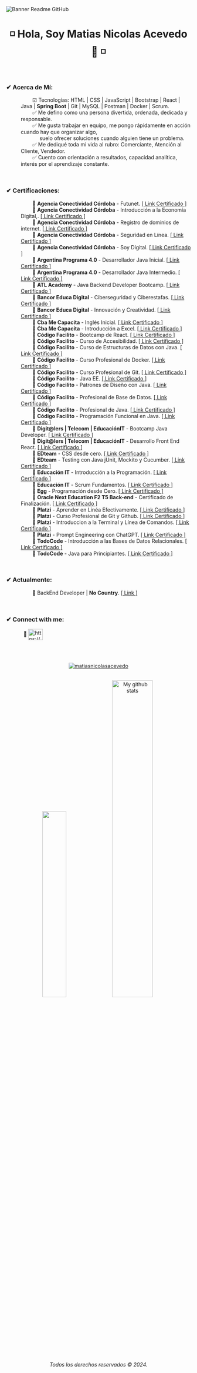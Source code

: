 <image align="center" src="https://i.ibb.co/KhrC5BQ/GITHUB.png" alt="Banner Readme GitHub">
<h1 align="center"> ◽ Hola, Soy Matias Nicolas Acevedo 👋 ◽ </h1>
<br>
  
<h3 align="left">✔ Acerca de Mí:</h3>
<dl>
  <dd>
    &nbsp;&nbsp;&nbsp;&nbsp;&nbsp;&nbsp;&nbsp; 
    ☑ Tecnologías: HTML | CSS | JavaScript | Bootstrap | React | Java | <b>Spring Boot</b> | Git | MySQL | Postman | Docker | Scrum.        
  </dd>
  <dd>
    &nbsp;&nbsp;&nbsp;&nbsp;&nbsp;&nbsp;&nbsp;
    ✅ Me defino como una persona divertida, ordenada, dedicada y responsable.
  </dd>
  <dd>
    &nbsp;&nbsp;&nbsp;&nbsp;&nbsp;&nbsp;&nbsp;
    ✅ Me gusta trabajar en equipo, me pongo rápidamente en acción cuando hay que organizar algo,
    <br>&nbsp;&nbsp;&nbsp;&nbsp;&nbsp;&nbsp;&nbsp;&nbsp;&nbsp;&nbsp;&nbsp;&nbsp; 
    suelo ofrecer soluciones cuando alguien tiene un problema.
  </dd>
  <dd>
    &nbsp;&nbsp;&nbsp;&nbsp;&nbsp;&nbsp;&nbsp;
    ✅ Me dediqué toda mi vida al rubro: Comerciante, Atención al Cliente, Vendedor.
  </dd>
  <dd>
    &nbsp;&nbsp;&nbsp;&nbsp;&nbsp;&nbsp;&nbsp;
    ✅ Cuento con orientación a resultados, capacidad analítica, interés por el aprendizaje constante.
  </dd>
</dl>
<br>
<h3 align="left">✔ Certificaciones:</h3>
<dl>
   <dd>
    &nbsp;&nbsp;&nbsp;&nbsp;&nbsp;&nbsp;&nbsp; 
    🔸 <b>Agencia Conectividad Córdoba</b> - Futunet. 
    <a href="https://drive.google.com/file/d/1u-AmZTf2gCgwGOHrM_AUscSOXEQFNYd0/view?usp=drive_link" target="_blank">[ Link Certificado ]</a>
   </dd>
   <dd>
    &nbsp;&nbsp;&nbsp;&nbsp;&nbsp;&nbsp;&nbsp; 
    🔸 <b>Agencia Conectividad Córdoba</b> - Introducción a la Economía Digital,. 
    <a href="https://drive.google.com/file/d/17QIrL4XO6V-96EUvLu-PeNg7CwCffNfy/view?usp=drive_link" target="_blank">[ Link Certificado ]</a>
   </dd>
   <dd>
    &nbsp;&nbsp;&nbsp;&nbsp;&nbsp;&nbsp;&nbsp; 
    🔸 <b>Agencia Conectividad Córdoba</b> - Registro de dominios de internet. 
    <a href="https://drive.google.com/file/d/1bem5nEOY6iO0mPJGZfu8j6zV_inhwDOD/view?usp=drive_link" target="_blank">[ Link Certificado ]</a>
   </dd>
   <dd>
    &nbsp;&nbsp;&nbsp;&nbsp;&nbsp;&nbsp;&nbsp; 
    🔸 <b>Agencia Conectividad Córdoba</b> - Seguridad en Línea.
    <a href="https://drive.google.com/file/d/1uBPyUzyzTn5iTL5cm9zDydvLmfsByFOg/view?usp=drive_link" target="_blank">[ Link Certificado ]</a>
   </dd>
   <dd>
    &nbsp;&nbsp;&nbsp;&nbsp;&nbsp;&nbsp;&nbsp; 
    🔸 <b>Agencia Conectividad Córdoba</b> - Soy Digital.
    <a href="https://drive.google.com/file/d/1SBHKwJeSRbDMBYyZDVAkXDhyoWQ2Yq53/view?usp=drive_link" target="_blank">[ Link Certificado ]</a>
   </dd>
   <dd>
    &nbsp;&nbsp;&nbsp;&nbsp;&nbsp;&nbsp;&nbsp; 
    🔸 <b>Argentina Programa 4.0</b> - Desarrollador Java Inicial.
    <a href="https://drive.google.com/file/d/1acSpvx-YqnO_R8fK11MglJ4M4YPLnyqB/view?usp=drive_link" target="_blank">[ Link Certificado ]</a>
   </dd>
   <dd>
    &nbsp;&nbsp;&nbsp;&nbsp;&nbsp;&nbsp;&nbsp; 
    🔸 <b>Argentina Programa 4.0</b> - Desarrollador Java Intermedio.
    <a href="https://drive.google.com/file/d/1-0uKi_OmKW79VfJ4JDgvhKHjD_ATyToy/view?usp=drive_link" target="_blank">[ Link Certificado ]</a>
   </dd>
   <dd>
    &nbsp;&nbsp;&nbsp;&nbsp;&nbsp;&nbsp;&nbsp; 
    🔸 <b>ATL Academy</b> - Java Backend Developer Bootcamp. 
    <a href="https://drive.google.com/file/d/1gHpErL6syp5mrwA3pqTsnlu5x14PK7nC/view?usp=drive_link" target="_blank">[ Link Certificado ]</a>
   </dd>
   <dd>
    &nbsp;&nbsp;&nbsp;&nbsp;&nbsp;&nbsp;&nbsp; 
    🔸 <b>Bancor Educa Digital</b> - Ciberseguridad y Ciberestafas. 
    <a href="https://drive.google.com/file/d/19tfp4bO_xrSSLBi4GgA7K8qh5__ujgs7/view?usp=drive_link" target="_blank">[ Link Certificado ]</a>
   </dd>
   <dd>
    &nbsp;&nbsp;&nbsp;&nbsp;&nbsp;&nbsp;&nbsp; 
    🔸 <b>Bancor Educa Digital</b> - Innovación y Creatividad. 
    <a href="https://drive.google.com/file/d/1z4JG16OKvuO1gjS0XeKEEWWSoM8KYgIX/view?usp=drive_link" target="_blank">[ Link Certificado ]</a>
   </dd>
   <dd>
    &nbsp;&nbsp;&nbsp;&nbsp;&nbsp;&nbsp;&nbsp; 
    🔸 <b>Cba Me Capacita</b> - Inglés Inicial. 
    <a href="https://drive.google.com/file/d/1ytmg7y7pyoH1tZN7XPeRVMMCTt2tdIWt/view?usp=drive_link" target="_blank">[ Link Certificado ]</a>
   </dd>
   <dd>
    &nbsp;&nbsp;&nbsp;&nbsp;&nbsp;&nbsp;&nbsp; 
    🔸 <b>Cba Me Capacita</b> - Introducción a Excel. 
    <a href="https://drive.google.com/file/d/144Y7t0QQXIWHVp2_lHPoZx0DKQpUrmV3/view?usp=drive_link" target="_blank">[ Link Certificado ]</a>
   </dd>
   <dd>
    &nbsp;&nbsp;&nbsp;&nbsp;&nbsp;&nbsp;&nbsp; 
    🔸 <b>Código Facilito</b> - Bootcamp de React. 
    <a href="https://drive.google.com/file/d/1eK2M3jGK3KHjTN4ot5bGuFEAt65NkGJx/view?usp=drive_link" target="_blank">[ Link Certificado ]</a>
   </dd>
   <dd>
    &nbsp;&nbsp;&nbsp;&nbsp;&nbsp;&nbsp;&nbsp; 
    🔸 <b>Código Facilito</b> - Curso de Accesibilidad. 
    <a href="https://drive.google.com/file/d/1hwbjBglDOEUgs2xfUNfCae0tACAzx6_0/view?usp=drive_link" target="_blank">[ Link Certificado ]</a>
   </dd>
   <dd>
    &nbsp;&nbsp;&nbsp;&nbsp;&nbsp;&nbsp;&nbsp; 
    🔸 <b>Código Facilito</b> - Curso de Estructuras de Datos con Java.
    <a href="https://drive.google.com/file/d/1leWAOL40st1Q0JtMaztcROEn5u8i6sfq/view?usp=drive_link" target="_blank">[ Link Certificado ]</a>
   </dd>
   <dd>
    &nbsp;&nbsp;&nbsp;&nbsp;&nbsp;&nbsp;&nbsp; 
    🔸 <b>Código Facilito</b> - Curso Profesional de Docker. 
    <a href="https://drive.google.com/file/d/1x_sEqz_VLnFPcOQY-Tw_o2x8u9R5EwDQ/view?usp=drive_link" target="_blank">[ Link Certificado ]</a>
   </dd>
   <dd>
    &nbsp;&nbsp;&nbsp;&nbsp;&nbsp;&nbsp;&nbsp; 
    🔸 <b>Código Facilito</b> - Curso Profesional de Git. 
    <a href="https://drive.google.com/file/d/1am6uv2amvEBo-RUmNQ6viO7Cd8ZQ1-ck/view?usp=drive_link" target="_blank">[ Link Certificado ]</a>
   </dd>
   <dd>
    &nbsp;&nbsp;&nbsp;&nbsp;&nbsp;&nbsp;&nbsp; 
    🔸 <b>Código Facilito</b> - Java EE. 
    <a href="https://drive.google.com/file/d/1NqTyjwhziXh_wC_iq25xtAJOpyuVUMMx/view?usp=drive_link" target="_blank">[ Link Certificado ]</a>
   </dd>
   <dd>
    &nbsp;&nbsp;&nbsp;&nbsp;&nbsp;&nbsp;&nbsp; 
    🔸 <b>Código Facilito</b> - Patrones de Diseño con Java. 
    <a href="https://drive.google.com/file/d/1fZxqPcSACyNryxEbXkwzIIKmmUPXlMi9/view?usp=drive_link" target="_blank">[ Link Certificado ]</a>
   </dd>
   <dd>
    &nbsp;&nbsp;&nbsp;&nbsp;&nbsp;&nbsp;&nbsp; 
    🔸 <b>Código Facilito</b> - Profesional de Base de Datos. 
    <a href="https://drive.google.com/file/d/1c5W9zGTwo3JBnewnpuvOHKbatdQ8j2pR/view?usp=drive_link" target="_blank">[ Link Certificado ]</a>
   </dd>
   <dd>
    &nbsp;&nbsp;&nbsp;&nbsp;&nbsp;&nbsp;&nbsp; 
    🔸 <b>Código Facilito</b> - Profesional de Java. 
    <a href="https://drive.google.com/file/d/1ZlC2X5EJhitNbFVdjm1MTKf-wFiYzDyF/view?usp=drive_link" target="_blank">[ Link Certificado ]</a>
   </dd>
   <dd>
    &nbsp;&nbsp;&nbsp;&nbsp;&nbsp;&nbsp;&nbsp; 
    🔸 <b>Código Facilito</b> - Programación Funcional en Java. 
    <a href="https://drive.google.com/file/d/1SW7HKEkjSAUdRX7oEqNSqj5cWMUS-lAz/view?usp=drive_link" target="_blank">[ Link Certificado ]</a>
   </dd>
   <dd>
    &nbsp;&nbsp;&nbsp;&nbsp;&nbsp;&nbsp;&nbsp; 
    🔸 <b>Digit@lers | Telecom | EducaciónIT</b> - Bootcamp Java Developer. 
    <a href="https://drive.google.com/file/d/1NjM9Mj6VR6zjgYYPfb3Xn0lbZMc843eo/view?usp=drive_link" target="_blank">[ Link Certificado ]</a>
   </dd>
   <dd>
    &nbsp;&nbsp;&nbsp;&nbsp;&nbsp;&nbsp;&nbsp; 
    🔸 <b>Digit@lers | Telecom | EducaciónIT</b> - Desarrollo Front End React. 
    <a href="https://drive.google.com/file/d/1NzsJKrIof9RBYm7_RMvBVT5mzpD_KjRh/view?usp=drive_link" target="_blank">[ Link Certificado ]</a>
   </dd>
   <dd>
    &nbsp;&nbsp;&nbsp;&nbsp;&nbsp;&nbsp;&nbsp; 
    🔸 <b>EDteam</b> - CSS desde cero. 
    <a href="https://drive.google.com/file/d/1QtJ-_iXEMAJcjDiKHMJ_SGo4nIHRRiF2/view?usp=drive_link" target="_blank">[ Link Certificado ]</a>
   </dd>
   <dd>
    &nbsp;&nbsp;&nbsp;&nbsp;&nbsp;&nbsp;&nbsp; 
    🔸 <b>EDteam</b> - Testing con Java jUnit, Mockito y Cucumber. 
    <a href="https://drive.google.com/file/d/1DgWmE7sV5hwV0OlowcIWXH-lHqwY-m8T/view?usp=drive_link" target="_blank">[ Link Certificado ]</a>
   </dd>
   <dd>
    &nbsp;&nbsp;&nbsp;&nbsp;&nbsp;&nbsp;&nbsp; 
    🔸 <b>Educación IT</b> - Introducción a la Programación. 
    <a href="https://drive.google.com/file/d/1pJfZ-minDXeov_JEqcAbTXBIAY9OR_8y/view?usp=drive_link" target="_blank">[ Link Certificado ]</a>
   </dd>
   <dd>
    &nbsp;&nbsp;&nbsp;&nbsp;&nbsp;&nbsp;&nbsp; 
    🔸 <b>Educación IT</b> - Scrum Fundamentos. 
    <a href="https://drive.google.com/file/d/1npPvvTqVpWVUR4YxXE1AzG1OYvbjWSb6/view?usp=drive_link" target="_blank">[ Link Certificado ]</a>
   </dd>
   <dd>
    &nbsp;&nbsp;&nbsp;&nbsp;&nbsp;&nbsp;&nbsp; 
    🔸 <b>Egg</b> - Programación desde Cero. 
    <a href="https://drive.google.com/file/d/1LA4XjxvN7OZFv61ygOQYi_1tfZMdXcfx/view?usp=drive_link" target="_blank">[ Link Certificado ]</a>
   </dd>
   <dd>
    &nbsp;&nbsp;&nbsp;&nbsp;&nbsp;&nbsp;&nbsp; 
    🔸 <b>Oracle Next Education F2 T5 Back-end</b> - Certificado de Finalización. 
    <a href="https://drive.google.com/file/d/1Smc1oKek2NdJYKxO0Cb53Y5M8xkKaAib/view?usp=drive_link" target="_blank">[ Link Certificado ]</a>
   </dd>
   <dd>
    &nbsp;&nbsp;&nbsp;&nbsp;&nbsp;&nbsp;&nbsp; 
    🔸 <b>Platzi</b> - Aprender en Linéa Efectivamente. 
    <a href="https://drive.google.com/file/d/173yDD4bjjIkOBQY8ZBIwdLjEnTQii8L4/view?usp=drive_link" target="_blank">[ Link Certificado ]</a>
   </dd>
   <dd>
    &nbsp;&nbsp;&nbsp;&nbsp;&nbsp;&nbsp;&nbsp; 
    🔸 <b>Platzi</b> - Curso Profesional de Git y Github. 
    <a href="https://drive.google.com/file/d/1oBNdn0m9CA1nevcFwpjEJHKpD_rorEv5/view?usp=drive_link" target="_blank">[ Link Certificado ]</a>
   </dd>
   <dd>
    &nbsp;&nbsp;&nbsp;&nbsp;&nbsp;&nbsp;&nbsp; 
    🔸 <b>Platzi</b> - Introduccion a la Terminal y Línea de Comandos. 
    <a href="https://drive.google.com/file/d/1nQNhEYlOQrbRJS5MuSTrmNlEtJiS6cow/view?usp=drive_link" target="_blank">[ Link Certificado ]</a>
   </dd>
   <dd>
    &nbsp;&nbsp;&nbsp;&nbsp;&nbsp;&nbsp;&nbsp; 
    🔸 <b>Platzi</b> - Prompt Engineering con ChatGPT. 
    <a href="https://drive.google.com/file/d/1tl9Ek_ZPVwPCBLIf163fK2JY-A1l2QRm/view?usp=drive_link" target="_blank">[ Link Certificado ]</a>
   </dd>
   <dd>
    &nbsp;&nbsp;&nbsp;&nbsp;&nbsp;&nbsp;&nbsp; 
    🔸 <b>TodoCode</b> - Introducción a las Bases de Datos Relacionales. 
    <a href="https://drive.google.com/file/d/12F-zhQMV45zn-eNB7jQiSWtEClXhWNPL/view?usp=drive_link" target="_blank">[ Link Certificado ]</a>
   </dd>
   <dd>
    &nbsp;&nbsp;&nbsp;&nbsp;&nbsp;&nbsp;&nbsp; 
    🔸 <b>TodoCode</b> - Java para Principiantes. 
    <a href="https://drive.google.com/file/d/1H1dK7rg-bxFU5yxr7NpIBalA1fmt-zH_/view?usp=drive_link" target="_blank">[ Link Certificado ]</a>
   </dd>
</dl>
<br>
<h3 align="left">✔ Actualmente:</h3>
<dl>
  <dd>
    &nbsp;&nbsp;&nbsp;&nbsp;&nbsp;&nbsp;&nbsp;
    🔸 BackEnd Developer | <b>No Country</b>.
    <a href="https://www.nocountry.tech/" target="_blank">[ Link ]</a>
  </dd>
</dl>
<br>
<h3 align="left">✔ Connect with me:</h3>
<p align="left">
    &nbsp;&nbsp;&nbsp;&nbsp;&nbsp;&nbsp;&nbsp;&nbsp;&nbsp;&nbsp;&nbsp;
    🔸 <a href="https://www.linkedin.com/in/matias-nicolas-acevedo/" target="_blank"><img align="center" src="https://raw.githubusercontent.com/rahuldkjain/github-profile-readme-generator/master/src/images/icons/Social/linked-in-alt.svg" alt="https://www.linkedin.com/in/matias-nicolas-acevedo/" height="30" width="40" /></a>
</p>
<br>
<br>
<p align="center"> <a href="https://github.com/ryo-ma/github-profile-trophy"><img src="https://github-profile-trophy.vercel.app/?username=matiasnicolasacevedo&theme=onedark" alt="matiasnicolasacevedo" /></a> 
</p>

<br>
<div align="center">
  <img src="https://github-readme-stats.vercel.app/api/top-langs/?username=MatiasNicolasAcevedo&layout=compact&theme=cobalt&hide_border=true" width="36%"/>
   <img src="https://github-readme-stats.vercel.app/api?username=MatiasNicolasAcevedo&show_icons=true&theme=cobalt&hide_border=true" alt="My github stats" width="47%"/> 
</div>
<div>
  <h6 align="center"> Todos los derechos reservados © 2024. </h6>
</div>



